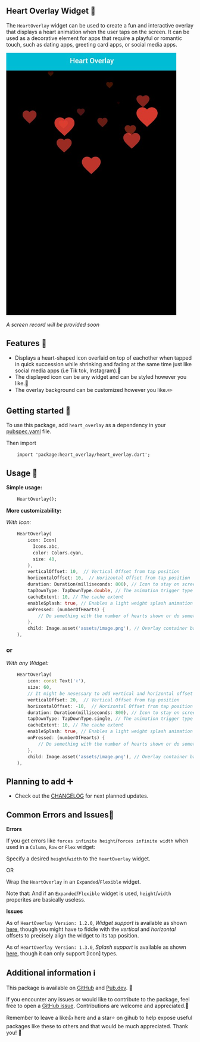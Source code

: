 <!--
    Name: John
    GitHub: https://github.com/JohnF17
-->
## Heart Overlay Widget 💖

The `HeartOverlay` widget can be used to create a fun and interactive overlay that displays a heart animation when the user taps on the screen. It can be used as a decorative element for apps that require a playful or romantic touch, such as dating apps, greeting card apps, or social media apps.

![screenshot of the app](example/screenshots/icon_overlay.jpg)

_A screen record will be provided soon_

## Features 🤩

- Displays a heart-shaped icon overlaid on top of eachother when tapped in quick succession while shrinking and fading at the same time just like social media apps (i.e Tik tok, Instagram).💖
- The displayed icon can be any widget and can be styled however you like.🤗
- The overlay background can be customized however you like.✏️

## Getting started 🤗

To use this package, add `heart_overlay` as a dependency in your <u>pubspec.yaml</u> file.

Then import
```
    import 'package:heart_overlay/heart_overlay.dart';
``` 

## Usage 🧐

**Simple usage:**
```dart
    HeartOverlay();
```

**More customizability:**

_With Icon:_
```dart
    HeartOverlay(
        icon: Icon(
          Icons.abc,
          color: Colors.cyan,
          size: 40,
        ),
        verticalOffset: 10,  // Vertical Offset from tap position
        horizontalOffset: 10,  // Horizontal Offset from tap position
        duration: Duration(milliseconds: 800), // Icon to stay on screen duration 
        tapDownType: TapDownType.double, // The animation trigger type
        cacheExtent: 10, // The cache extent
        enableSplash: true, // Enables a light weight splash animation to the icon provided
        onPressed: (numberOfHearts) {
            // Do something with the number of hearts shown or do something whenever the icon appears
        },
        child: Image.asset('assets/image.png'), // Overlay container background
    ),
```

### or 

_With any Widget:_
```dart
    HeartOverlay(
        icon: const Text('✌️'),
        size: 60,
        // It might be nesessary to add vertical and horizontal offset when using other types of widget instead of [Icon]s to accurately position the widgets
        verticalOffset: 20,  // Vertical Offset from tap position
        horizontalOffset: -10,  // Horizontal Offset from tap position
        duration: Duration(milliseconds: 800), // Icon to stay on screen duration 
        tapDownType: TapDownType.single, // The animation trigger type
        cacheExtent: 10, // The cache extent
        enableSplash: true, // Enables a light weight splash animation to the icon provided
        onPressed: (numberOfHearts) {
            // Do something with the number of hearts shown or do something whenever the icon appears
        },
        child: Image.asset('assets/image.png'), // Overlay container background
    ),
```

## Planning to add ➕

- Check out the [CHANGELOG](CHANGELOG.md) for next planned updates.

## Common Errors and Issues🐛

**Errors**

 If you get errors like `forces infinite height`/`forces infinite width`
 when used in a `Column`, `Row` or `Flex` widget:
 
 Specify a desired `height`/`width` to the `HeartOverlay` widget.
 
 OR 
 
 Wrap the `HeartOverlay` in an `Expanded`/`Flexible` widget.

 Note that: And if an `Expanded`/`Flexible` widget is used, `height`/`width` properites are basically useless.

**Issues**

As of `HeartOverlay Version: 1.2.0`, *Widget support* is available as shown [here](example/screenshots/widget_overlay.jpg), though you might have to fiddle with the _vertical_ and _horizontal_ offsets to precisely align the widget to its tap position.

As of `HeartOverlay Version: 1.3.0`, *Splash support* is available as shown [here](example/screenshots/splash_overlay.jpg), though it can only support [Icon] types.

## Additional information ℹ️

This package is available on [GitHub](https://github.com/JohnF17/heart_overlay) and [Pub.dev](https://pub.dev/packages/heart_overlay). 📃

If you encounter any issues or would like to contribute to the package, feel free to open a [GitHub issue](https://github.com/JohnF17/heart_overlay/issues). Contributions are welcome and appreciated.🙏

Remember to leave a like👍 here and a star⭐ on gihub to help expose useful packages like these to others and that would be much appreciated. Thank you! 🤗

<!-- ### Other Packages

- Project Board (Comming Soon) 
 
-->
